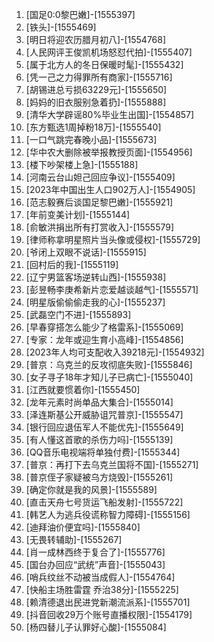 
1. [国足0:0黎巴嫩]-[1555397]
1. [铁头]-[1555469]
1. [明日将迎农历腊月初八]-[1554768]
1. [人民网评王俊凯机场怒怼代拍]-[1555407]
1. [属于北方人的冬日保暖时髦]-[1555432]
1. [凭一己之力得罪所有商家]-[1555716]
1. [胡锡进总亏损63229元]-[1555650]
1. [妈妈的旧衣服别急着扔]-[1555888]
1. [清华大学辟谣80%毕业生出国]-[1554857]
1. [东方甄选1周掉粉18万]-[1555540]
1. [一口气跳完春晚小品]-[1555673]
1. [华中农大删除被举报教授页面]-[1554956]
1. [楼下吵架楼上急]-[1555188]
1. [河南云台山妲己回应争议]-[1555409]
1. [2023年中国出生人口902万人]-[1554905]
1. [范志毅赛后谈国足黎巴嫩]-[1555921]
1. [年前变美计划]-[1555144]
1. [俞敏洪捐出所有打赏收入]-[1555579]
1. [律师称拿明星照片当头像或侵权]-[1555729]
1. [爷闭上双眼不说话]-[1555915]
1. [回村后的我]-[1555119]
1. [辽宁男篮客场逆转山西]-[1555938]
1. [彭昱畅李庚希新片恋爱越谈越气]-[1555571]
1. [明星版偷偷偷走我的心]-[1555237]
1. [武磊空门不进]-[1555893]
1. [早春穿搭怎么能少了格雷系]-[1555069]
1. [专家：龙年或迎生育小高峰]-[1554856]
1. [2023年人均可支配收入39218元]-[1554932]
1. [普京：乌克兰的反攻彻底失败]-[1555846]
1. [女子寻子18年才知儿子已病亡]-[1555040]
1. [江西就要惯着你]-[1555450]
1. [龙年元素时尚单品大集合]-[1555014]
1. [泽连斯基公开威胁诅咒普京]-[1555547]
1. [银行回应退伍军人不能优先]-[1555649]
1. [有人懂这首歌的杀伤力吗]-[1555139]
1. [QQ音乐电视端将单独付费]-[1555344]
1. [普京：再打下去乌克兰国将不国]-[1555271]
1. [普京侄子家疑被乌方烧毁]-[1555261]
1. [确定你就是我的风景]-[1555589]
1. [直击天舟七号货运飞船发射]-[1555722]
1. [韩艺人为逃兵役谎称智力障碍]-[1555156]
1. [迪拜油价便宜吗]-[1555840]
1. [无畏转辅助]-[1555267]
1. [肖一成林西终于复合了]-[1555776]
1. [国台办回应“武统”声音]-[1555043]
1. [哨兵纹丝不动被当成假人]-[1554764]
1. [快船主场胜雷霆 乔治38分]-[1555225]
1. [赖清德退出民进党新潮流派系]-[1555701]
1. [抖音回收29万个账号直播权限]-[1554179]
1. [杨四替儿子认罪好心酸]-[1555084]
